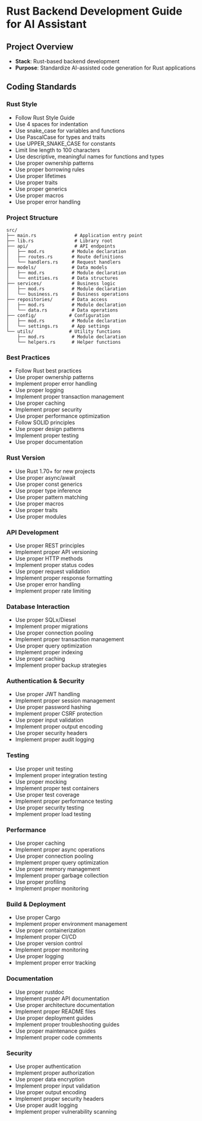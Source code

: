 # Rust Backend Development Guide for AI Assistant

## Project Overview

- **Stack**: Rust-based backend development
- **Purpose**: Standardize AI-assisted code generation for Rust applications

## Coding Standards

### Rust Style

- Follow Rust Style Guide
- Use 4 spaces for indentation
- Use snake_case for variables and functions
- Use PascalCase for types and traits
- Use UPPER_SNAKE_CASE for constants
- Limit line length to 100 characters
- Use descriptive, meaningful names for functions and types
- Use proper ownership patterns
- Use proper borrowing rules
- Use proper lifetimes
- Use proper traits
- Use proper generics
- Use proper macros
- Use proper error handling

### Project Structure

```plaintext
src/
├── main.rs              # Application entry point
├── lib.rs               # Library root
├── api/                 # API endpoints
│   ├── mod.rs          # Module declaration
│   ├── routes.rs       # Route definitions
│   └── handlers.rs     # Request handlers
├── models/             # Data models
│   ├── mod.rs          # Module declaration
│   └── entities.rs     # Data structures
├── services/           # Business logic
│   ├── mod.rs          # Module declaration
│   └── business.rs     # Business operations
├── repositories/       # Data access
│   ├── mod.rs          # Module declaration
│   └── data.rs         # Data operations
├── config/            # Configuration
│   ├── mod.rs          # Module declaration
│   └── settings.rs     # App settings
└── utils/             # Utility functions
    ├── mod.rs          # Module declaration
    └── helpers.rs      # Helper functions
```

### Best Practices

- Follow Rust best practices
- Use proper ownership patterns
- Implement proper error handling
- Use proper logging
- Implement proper transaction management
- Use proper caching
- Implement proper security
- Use proper performance optimization
- Follow SOLID principles
- Use proper design patterns
- Implement proper testing
- Use proper documentation

### Rust Version

- Use Rust 1.70+ for new projects
- Use proper async/await
- Use proper const generics
- Use proper type inference
- Use proper pattern matching
- Use proper macros
- Use proper traits
- Use proper modules

### API Development

- Use proper REST principles
- Implement proper API versioning
- Use proper HTTP methods
- Implement proper status codes
- Use proper request validation
- Implement proper response formatting
- Use proper error handling
- Implement proper rate limiting

### Database Interaction

- Use proper SQLx/Diesel
- Implement proper migrations
- Use proper connection pooling
- Implement proper transaction management
- Use proper query optimization
- Implement proper indexing
- Use proper caching
- Implement proper backup strategies

### Authentication & Security

- Use proper JWT handling
- Implement proper session management
- Use proper password hashing
- Implement proper CSRF protection
- Use proper input validation
- Implement proper output encoding
- Use proper security headers
- Implement proper audit logging

### Testing

- Use proper unit testing
- Implement proper integration testing
- Use proper mocking
- Implement proper test containers
- Use proper test coverage
- Implement proper performance testing
- Use proper security testing
- Implement proper load testing

### Performance

- Use proper caching
- Implement proper async operations
- Use proper connection pooling
- Implement proper query optimization
- Use proper memory management
- Implement proper garbage collection
- Use proper profiling
- Implement proper monitoring

### Build & Deployment

- Use proper Cargo
- Implement proper environment management
- Use proper containerization
- Implement proper CI/CD
- Use proper version control
- Implement proper monitoring
- Use proper logging
- Implement proper error tracking

### Documentation

- Use proper rustdoc
- Implement proper API documentation
- Use proper architecture documentation
- Implement proper README files
- Use proper deployment guides
- Implement proper troubleshooting guides
- Use proper maintenance guides
- Implement proper code comments

### Security

- Use proper authentication
- Implement proper authorization
- Use proper data encryption
- Implement proper input validation
- Use proper output encoding
- Implement proper security headers
- Use proper audit logging
- Implement proper vulnerability scanning
